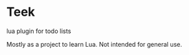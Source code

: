 # Teek
lua plugin for todo lists

Mostly as a project to learn Lua. Not intended for general use. 


